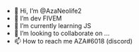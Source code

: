 - 👋 Hi, I’m @AzaNeolife2
- 👀 I’m dev FIVEM
- 🌱 I’m currently learning JS
- 💞️ I’m looking to collaborate on ...
- 📫 How to reach me AZA#6018 (discord)

<!---
AzaNeolife2/AzaNeolife2 is a ✨ special ✨ repository because its `README.md` (this file) appears on your GitHub profile.
You can click the Preview link to take a look at your changes.
--->
